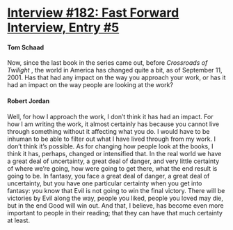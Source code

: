# [Interview #182: Fast Forward Interview, Entry #5](https://www.theoryland.com/intvmain.php?i=182#5)

#### Tom Schaad

Now, since the last book in the series came out, before
*Crossroads of Twilight*
, the world in America has changed quite a bit, as of September 11, 2001. Has that had any impact on the way you approach your work, or has it had an impact on the way people are looking at the work?

#### Robert Jordan

Well, for how I approach the work, I don’t think it has had an impact. For how I am writing the work, it almost certainly has because you cannot live through something without it affecting what you do. I would have to be inhuman to be able to filter out what I have lived through from my work. I don’t think it’s possible. As for changing how people look at the books, I think it has, perhaps, changed or intensified that. In the real world we have a great deal of uncertainty, a great deal of danger, and very little certainty of where we’re going, how were going to get there, what the end result is going to be. In fantasy, you face a great deal of danger, a great deal of uncertainty, but you have one particular certainty when you get into fantasy: you know that Evil is not going to win the final victory. There will be victories by Evil along the way, people you liked, people you loved may die, but in the end Good will win out. And that, I believe, has become even more important to people in their reading; that they can have that much certainty at least.

